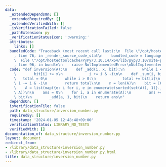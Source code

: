 ```yaml
---
data:
  _extendedDependsOn: []
  _extendedRequiredBy: []
  _extendedVerifiedWith: []
  _isVerificationFailed: false
  _pathExtension: py
  _verificationStatusIcon: ':warning:'
  attributes:
    links: []
  bundledCode: "Traceback (most recent call last):\n  File \"/opt/hostedtoolcache/PyPy/3.10.14/x64/lib/pypy3.10/site-packages/onlinejudge_verify/documentation/build.py\"\
    , line 76, in _render_source_code_stat\n    bundled_code = language.bundle(\n\
    \  File \"/opt/hostedtoolcache/PyPy/3.10.14/x64/lib/pypy3.10/site-packages/onlinejudge_verify/languages/python.py\"\
    , line 96, in bundle\n    raise NotImplementedError\nNotImplementedError\n"
  code: "def inversion(A):\n    def _add(i, x, bit):\n        while i <= n:\n    \
    \        bit[i] += x\n            i += i & -i\n\n    def _sum(i, bit):\n     \
    \   total = 0\n        while i > 0:\n            total += bit[i]\n           \
    \ i -= i & -i\n        return total\n\n    n = len(A)\n    bit = [0] * (n + 1)\n\
    \    A = list(map({e: i for i, e in enumerate(sorted(set(A)), 1)}.__getitem__,\
    \ A))\n\n    ans = 0\n    for i, a in enumerate(A):\n        ans += i - _sum(a,\
    \ bit)\n        _add(a, 1, bit)\n    return ans\n"
  dependsOn: []
  isVerificationFile: false
  path: data_structure/inversion_number.py
  requiredBy: []
  timestamp: '2024-01-05 12:48:48+09:00'
  verificationStatus: LIBRARY_NO_TESTS
  verifiedWith: []
documentation_of: data_structure/inversion_number.py
layout: document
redirect_from:
- /library/data_structure/inversion_number.py
- /library/data_structure/inversion_number.py.html
title: data_structure/inversion_number.py
---
```

